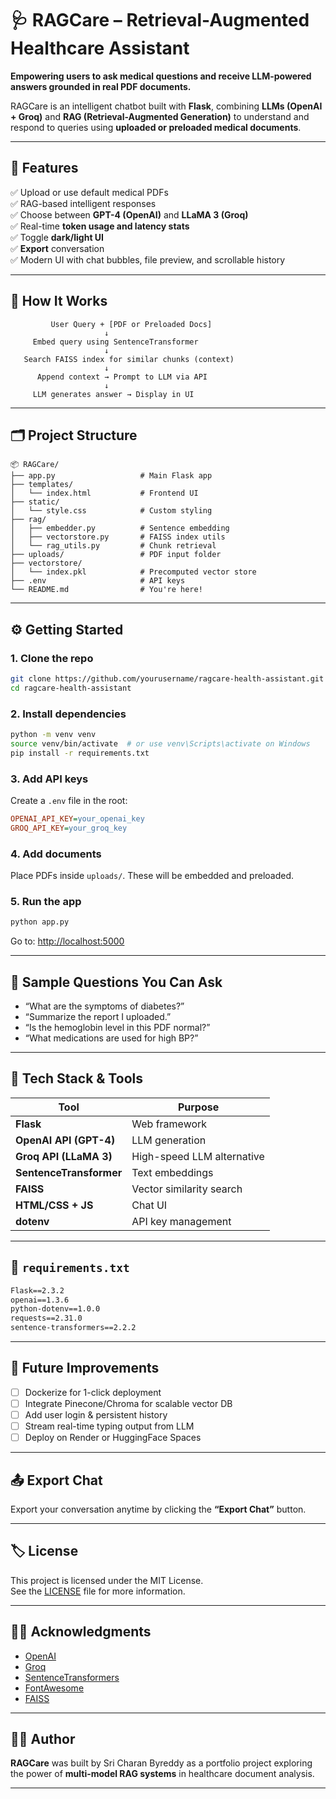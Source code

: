 # 🩺 RAGCare – Retrieval-Augmented Healthcare Assistant
**Empowering users to ask medical questions and receive LLM-powered answers grounded in real PDF documents.**

RAGCare is an intelligent chatbot built with **Flask**, combining **LLMs (OpenAI + Groq)** and **RAG (Retrieval-Augmented Generation)** to understand and respond to queries using **uploaded or preloaded medical documents**.


---

## 🧩 Features

✅ Upload or use default medical PDFs  
✅ RAG-based intelligent responses  
✅ Choose between **GPT-4 (OpenAI)** and **LLaMA 3 (Groq)**  
✅ Real-time **token usage and latency stats**  
✅ Toggle **dark/light UI**  
✅ **Export** conversation  
✅ Modern UI with chat bubbles, file preview, and scrollable history

---

## 🧠 How It Works

```
         User Query + [PDF or Preloaded Docs]
                     ↓
     Embed query using SentenceTransformer
                     ↓
   Search FAISS index for similar chunks (context)
                     ↓
      Append context → Prompt to LLM via API
                     ↓
     LLM generates answer → Display in UI
```

---

## 🗂️ Project Structure

```
📦 RAGCare/
├── app.py                   # Main Flask app
├── templates/
│   └── index.html           # Frontend UI
├── static/
│   └── style.css            # Custom styling
├── rag/
│   ├── embedder.py          # Sentence embedding
│   ├── vectorstore.py       # FAISS index utils
│   └── rag_utils.py         # Chunk retrieval
├── uploads/                 # PDF input folder
├── vectorstore/
│   └── index.pkl            # Precomputed vector store
├── .env                     # API keys
└── README.md                # You're here!
```

---

## ⚙️ Getting Started

### 1. Clone the repo

```bash
git clone https://github.com/yourusername/ragcare-health-assistant.git
cd ragcare-health-assistant
```

### 2. Install dependencies

```bash
python -m venv venv
source venv/bin/activate  # or use venv\Scripts\activate on Windows
pip install -r requirements.txt
```

### 3. Add API keys

Create a `.env` file in the root:

```ini
OPENAI_API_KEY=your_openai_key
GROQ_API_KEY=your_groq_key
```

### 4. Add documents

Place PDFs inside `uploads/`. These will be embedded and preloaded.

### 5. Run the app

```bash
python app.py
```

Go to: [http://localhost:5000](http://localhost:5000)

---

## 📄 Sample Questions You Can Ask

- “What are the symptoms of diabetes?”
- “Summarize the report I uploaded.”
- “Is the hemoglobin level in this PDF normal?”
- “What medications are used for high BP?”

---

## 🧪 Tech Stack & Tools

| Tool                | Purpose                      |
|---------------------|------------------------------|
| **Flask**           | Web framework                |
| **OpenAI API (GPT-4)** | LLM generation           |
| **Groq API (LLaMA 3)** | High-speed LLM alternative |
| **SentenceTransformer** | Text embeddings         |
| **FAISS**           | Vector similarity search     |
| **HTML/CSS + JS**   | Chat UI                      |
| **dotenv**          | API key management           |

---

## 🧾 `requirements.txt`

```txt
Flask==2.3.2
openai==1.3.6
python-dotenv==1.0.0
requests==2.31.0
sentence-transformers==2.2.2
```

---

## 🔮 Future Improvements

- [ ] Dockerize for 1-click deployment
- [ ] Integrate Pinecone/Chroma for scalable vector DB
- [ ] Add user login & persistent history
- [ ] Stream real-time typing output from LLM
- [ ] Deploy on Render or HuggingFace Spaces

---

## 📤 Export Chat

Export your conversation anytime by clicking the **“Export Chat”** button.

---

## 🏷️ License

This project is licensed under the MIT License.  
See the [LICENSE](LICENSE) file for more information.

---

## 🙋‍♂️ Acknowledgments

- [OpenAI](https://openai.com/)
- [Groq](https://groq.com/)
- [SentenceTransformers](https://www.sbert.net/)
- [FontAwesome](https://fontawesome.com/)
- [FAISS](https://github.com/facebookresearch/faiss)

---

## 👨‍💻 Author

**RAGCare** was built by Sri Charan Byreddy as a portfolio project exploring the power of **multi-model RAG systems** in healthcare document analysis.

---
